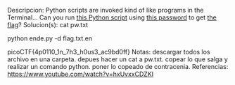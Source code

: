 
Descripcion:
Python scripts are invoked kind of like programs in the Terminal... Can you run [this Python script](https://mercury.picoctf.net/static/325a52d249be0bd3811421eacd2c877a/ende.py) using [this password](https://mercury.picoctf.net/static/325a52d249be0bd3811421eacd2c877a/pw.txt) to get [the flag](https://mercury.picoctf.net/static/325a52d249be0bd3811421eacd2c877a/flag.txt.en)?
Solucion(s):
cat pw.txt  

python ende.py -d flag.txt.en 

picoCTF{4p0110_1n_7h3_h0us3_ac9bd0ff}
Notas:
descargar todos los archivo en una carpeta.
depues hacer un cat a pw.txt.
copear lo que salga y realizar un comando python. 
poner lo copeado de contracenia.
Referencias:
https://www.youtube.com/watch?v=hxUvxxCDZKI
